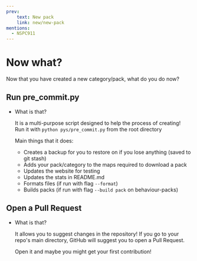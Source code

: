 ```yaml
---
prev:
    text: New pack
    link: new/new-pack
mentions:
  - NSPC911
---
```

# Now what?

Now that you have created a new category/pack, what do you do now?

## Run pre_commit.py
- What is that?
    
    It is a multi-purpose script designed to help the process of creating!<br>Run it with `python pys/pre_commit.py` from the root directory

    Main things that it does:
    - Creates a backup for you to restore on if you lose anything (saved to git stash)
    - Adds your pack/category to the maps required to download a pack
    - Updates the website for testing
    - Updates the stats in README.md
    - Formats files (if run with flag `--format`)
    - Builds packs (if run with flag `--build pack` on behaviour-packs)

## Open a Pull Request
- What is that?

    It allows you to suggest changes in the repository! If you go to your repo's main directory, GitHub will suggest you to open a Pull Request.

    Open it and maybe you might get your first contribution!

<Contributors />